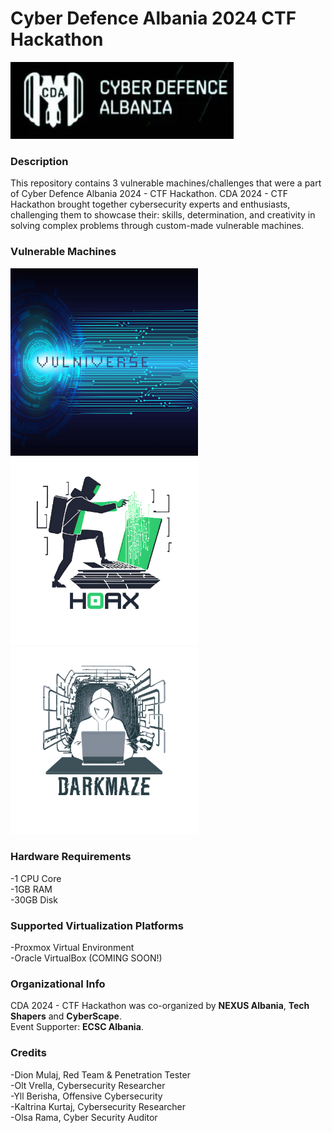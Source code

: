 # Cyber Defence Albania 2024 CTF Hackathon
![CDA](https://github.com/dionmulaj/Cyber-Defence-Albania-2024-CTF/blob/main/img/CDA.png?raw=true)
**<h3>Description</h3>** 
This repository contains 3 vulnerable machines/challenges that were a part of Cyber Defence Albania 2024 - CTF Hackathon.
CDA 2024 - CTF Hackathon brought together cybersecurity experts and enthusiasts, challenging them to showcase their: skills, determination, and creativity in solving complex problems through custom-made vulnerable machines.

**<h3>Vulnerable Machines</h3>**
<img src="https://github.com/dionmulaj/Cyber-Defence-Albania-2024-CTF/blob/main/img/Vulniverse.png?raw=true" alt="Vulniverse" width="300" height="300">
<img src="https://github.com/dionmulaj/Cyber-Defence-Albania-2024-CTF/blob/main/img/H0aX-bg.png?raw=true" alt="H0aX" width="300" height="300">
<img src="https://github.com/dionmulaj/Cyber-Defence-Albania-2024-CTF/blob/main/img/DarkMaze-bg.png?raw=true" alt="DarkMaze" width="300" height="300">

**<h3>Hardware Requirements</h3>**
-1 CPU Core <br>
-1GB RAM <br>
-30GB Disk 

**<h3>Supported Virtualization Platforms</h3>**
-Proxmox Virtual Environment <br>
-Oracle VirtualBox (COMING SOON!)

**<h3>Organizational Info</h3>**
CDA 2024 - CTF Hackathon was co-organized by **NEXUS Albania**, **Tech Shapers** and **CyberScape**. <br>
Event Supporter: **ECSC Albania**.

**<h3>Credits</h3>**
-Dion Mulaj, Red Team & Penetration Tester <br>
-Olt Vrella, Cybersecurity Researcher <br>
-Yll Berisha, Offensive Cybersecurity <br>
-Kaltrina Kurtaj, Cybersecurity Researcher <br>
-Olsa Rama, Cyber Security Auditor 
